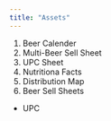 ```yaml
---
title: "Assets"
---
```

1. Beer Calender
1. Multi-Beer Sell Sheet
1. UPC Sheet
1. Nutritiona Facts
1. Distribution Map
1. Beer Sell Sheets
  - UPC
